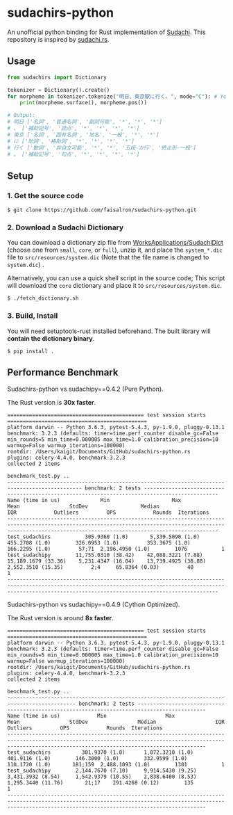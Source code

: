 # sudachirs-python

An unofficial python binding for Rust implementation of [Sudachi](https://github.com/WorksApplications/Sudachi).
This repository is inspired by [sudachi.rs](https://github.com/sorami/sudachi.rs).

## Usage

```python
from sudachirs import Dictionary

tokenizer = Dictionary().create()
for morpheme in tokenizer.tokenize("明日、東京駅に行く。", mode="C"): # You can use mode A, B, or C just like sudachi does
    print(morpheme.surface(), morpheme.pos())

# Output:
# 明日 ['名詞', '普通名詞', '副詞可能', '*', '*', '*']
# 、 ['補助記号', '読点', '*', '*', '*', '*']
# 東京 ['名詞', '固有名詞', '地名', '一般', '*', '*']
# に ['助詞', '格助詞', '*', '*', '*', '*']
# 行く ['動詞', '非自立可能', '*', '*', '五段-カ行', '終止形-一般']
# 。 ['補助記号', '句点', '*', '*', '*', '*']

```

## Setup

### 1. Get the source code

```
$ git clone https://github.com/faisalron/sudachirs-python.git
```

### 2. Download a Sudachi Dictionary

You can download a dictionary zip file from [WorksApplications/SudachiDict](https://github.com/WorksApplications/SudachiDict) (choose one from `small`, `core`, or `full`), unzip it, and place the `system_*.dic` file to `src/resources/system.dic` (Note that the file name is changed to `system.dic`) .

Alternatively, you can use a quick shell script in the source code; This script will download the `core` dictionary and place it to `src/resources/system.dic`.

```
$ ./fetch_dictionary.sh
```

### 3. Build, Install

You will need setuptools-rust installed beforehand.
The built library will **contain the dictionary binary**.

```
$ pip install .
```

## Performance Benchmark

Sudachirs-python vs sudachipy==0.4.2 (Pure Python).

The Rust version is **30x faster**.

```
============================================ test session starts =============================================
platform darwin -- Python 3.6.3, pytest-5.4.3, py-1.9.0, pluggy-0.13.1
benchmark: 3.2.3 (defaults: timer=time.perf_counter disable_gc=False min_rounds=5 min_time=0.000005 max_time=1.0 calibration_precision=10 warmup=False warmup_iterations=100000)
rootdir: /Users/kaigit/Documents/GitHub/sudachirs-python.rs
plugins: celery-4.4.0, benchmark-3.2.3
collected 2 items                                                                                            

benchmark_test.py ..
---------------------------------------------------------------------------------------------- benchmark: 2 tests ----------------------------------------------------------------------------------------------
Name (time in us)             Min                    Max                   Mean                StdDev                 Median                   IQR            Outliers         OPS            Rounds  Iterations
----------------------------------------------------------------------------------------------------------------------------------------------------------------------------------------------------------------
test_sudachirs           305.9360 (1.0)       5,339.5090 (1.0)         455.2708 (1.0)        326.0953 (1.0)         353.3675 (1.0)        166.2295 (1.0)         57;71  2,196.4950 (1.0)        1076           1
test_sudachipy        11,755.0310 (38.42)    42,088.3221 (7.88)     15,189.1679 (33.36)    5,231.4347 (16.04)    13,739.4925 (38.88)    2,552.3510 (15.35)         2;4     65.8364 (0.03)         40           1
----------------------------------------------------------------------------------------------------------------------------------------------------------------------------------------------------------------
```

Sudachirs-python vs sudachipy==0.4.9 (Cython Optimized).

The Rust version is around **8x faster**.

```
============================================ test session starts =============================================
platform darwin -- Python 3.6.3, pytest-5.4.3, py-1.9.0, pluggy-0.13.1
benchmark: 3.2.3 (defaults: timer=time.perf_counter disable_gc=False min_rounds=5 min_time=0.000005 max_time=1.0 calibration_precision=10 warmup=False warmup_iterations=100000)
rootdir: /Users/kaigit/Documents/GitHub/sudachirs-python.rs
plugins: celery-4.4.0, benchmark-3.2.3
collected 2 items                                                                                            

benchmark_test.py ..
-------------------------------------------------------------------------------------------- benchmark: 2 tests --------------------------------------------------------------------------------------------
Name (time in us)            Min                   Max                  Mean                StdDev                Median                   IQR            Outliers         OPS            Rounds  Iterations
------------------------------------------------------------------------------------------------------------------------------------------------------------------------------------------------------------
test_sudachirs          301.9370 (1.0)      1,072.3210 (1.0)        401.9116 (1.0)        146.3000 (1.0)        332.9599 (1.0)        110.1720 (1.0)       181;159  2,488.1093 (1.0)        1301           1
test_sudachipy        2,144.7670 (7.10)     9,914.5430 (9.25)     3,431.3932 (8.54)     1,542.9379 (10.55)    2,838.6400 (8.53)     1,295.3440 (11.76)       21;17    291.4268 (0.12)        135           1
------------------------------------------------------------------------------------------------------------------------------------------------------------------------------------------------------------
```
